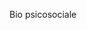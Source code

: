 <!-- Reparto di pediatria Istinto
Ospedale Relazione
Casa di riposo Differenziazione -->

Bio psicosociale


  

<!--stackedit_data:
eyJoaXN0b3J5IjpbLTQwOTMyNTUwNywtMTAzMjM2NzI1MV19
-->